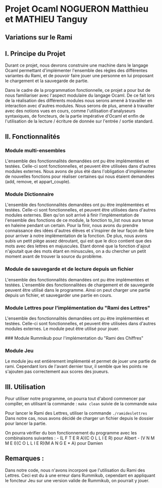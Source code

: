 Projet Ocaml NOGUERON Matthieu et MATHIEU Tanguy
================================================

## Variations sur le Rami

I. Principe du Projet
-------------------------

Durant ce projet, nous devrons construire une machine dans le langage Ocaml permettant d'implémenter l'ensemble des règles des différentes variantes du Rami, et de pouvoir faire jouer une personne en lui proposant le chargement et la sauvegarde de partie.

Dans le cadre de la programmation fonctionnelle, ce projet a pour but de nous familiariser avec l'aspect modulaire du langage Ocaml. De ce fait lors de la réalisation des différents modules nous serons amené à travailler en interaction avec d'autres modules. Nous serons de plus, amené à travailler avec des notions vues en cours, comme l'utilisation d'analyseurs syntaxiques, de foncteurs, de la partie impérative d'Ocaml et enfin de l'utilisation de la lecture / écriture de donnée sur l'entrée / sortie standard.

II. Fonctionnalités
-------------------------

### Module multi-ensembles

L'ensemble des fonctionnalités demandées ont pu être implémentées et testées. Celle-ci sont fonctionnelles, et peuvent être utilisées dans d'autres modules externes.
Nous avons de plus été dans l'obligation d'implémenter de nouvelles fonctions pour réaliser certaines qui nous étaient demandées (add, remove, et appart_couple).


### Module Dictionnaire

L'ensemble des fonctionnalités demandées ont pu être implémentées et testées. Celle-ci sont fonctionnelles, et peuvent être utilisées dans d'autres modules externes.
Bien qu'on soit arrivé à finir l'implémentation de l'ensemble des fonctions de ce module, la fonction to_list nous aura tenue en haleine pendant un certain. Pour la finir, nous avons du prendre connaissance des idées d'autres élèves et s'inspirer de leur façon de faire pour arriver à notre implémentation de la fonction.
De plus, nous avons subis un petit piège assez déroutant, qui est que le dico contient que des mots avec des lettres en majuscules. Etant donné que la fonction d'ajout n'ajoutait que des mots étant en minuscules, on a du chercher un petit moment avant de trouver la source du problème.


### Module de sauvegarde et de lecture depuis un fichier

L'ensemble des fonctionnalités demandées ont pu être implémentées et testées. L'ensemble des fonctionnalitées de chargement et de sauvegarde peuvent être utilisé dans le programme.
Ainsi on peut charger une partie depuis un fichier, et sauvegarder une partie en cours.


### Module Lettres pour l'implémentation du "Rami des Lettres"

L'ensemble des fonctionnalités demandées ont pu être implémentées et testées. Celle-ci sont fonctionnelles, et peuvent être utilisées dans d'autres modules externes.
Le module peut être utilisé pour jouer.

### Module Rummikub pour l'implémentation du "Rami des Chiffres"



### Module Jeu

Le module jeu est entièrement implémenté et permet de jouer une partie de rami. Cependant lors de l'avant dernier tour, il semble que les points ne s'ajouten pas correctement aux scores des joueurs.

III. Utilisation
-------------------------

Pour utiliser notre programme, on pourra tout d'abord commencer par compîler, en utilisant la commande :
`make clean` suivie de la commande `make`

Pour lancer le Rami des Lettres, utiliser la commande `./ramideslettres`
Dans notre cas, nous avons décidé de charger un fichier depuis le dossier pour lancer la partie.

On pourra vérifier du bon fonctionnement du programme avec les combinaisons suivantes :
	- (L F T E R A)(C O L L I E R) pour Albert
	- (V N M M E I)(C O L L I E R)(M A N G E * A) pour Damien

Remarques :
-----------

Dans notre code, nous n'avons incorporé que l'utilisation du Rami des Lettres. Ceci est du à une erreur dans Rummikub, cependant en appliquant le foncteur Jeu sur une version valide de Rummikub, on pourrait y jouer.


